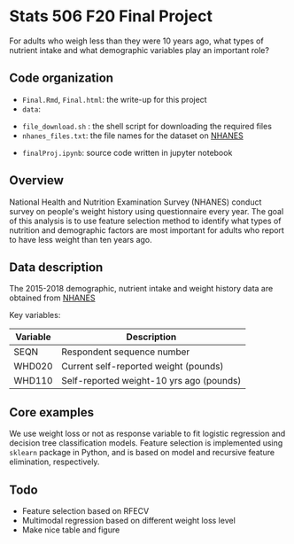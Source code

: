 # Stats 506 F20 Final Project 

For adults who weigh less than they were 10 years ago, what types of nutrient intake and what demographic variables play an important role?


## Code organization

- `Final.Rmd`,  `Final.html`: the write-up for this project 
- `data`: 
 + `file_download.sh` : the shell script for downloading the required files 
 + `nhanes_files.txt`: the file names for the dataset on [NHANES](https://wwwn.cdc.gov/Nchs/Nhanes/)
 - `finalProj.ipynb`: source code written in jupyter notebook 


## Overview

National Health and Nutrition Examination Survey (NHANES) conduct survey on people's weight history using 
questionnaire every year. The goal of this analysis is to use feature selection method to identify what types of 
nutrition and demographic factors are most important for adults who report to have less weight than ten years ago. 


## Data description

The 2015-2018 demographic, nutrient intake and weight history data are obtained from 
[NHANES](https://wwwn.cdc.gov/Nchs/Nhanes/)

Key variables: 

|  Variable               | Description                                         |
| ----------------------- | ----------------------------------------------------|
| SEQN |  Respondent sequence number |
| WHD020 |  Current self-reported weight (pounds) |
| WHD110 | Self-reported weight-10 yrs ago (pounds) |



## Core examples

We use weight loss or not as response variable to fit logistic regression and decision tree classification models. 
Feature selection is implemented using `sklearn` package in Python, and is based on model and recursive feature elimination, respectively.

## Todo

- Feature selection based on RFECV
- Multimodal regression based on different weight loss level 
- Make nice table and figure 
